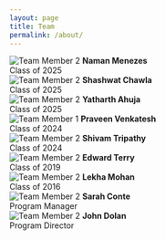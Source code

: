 ```yaml
---
layout: page
title: Team
permalink: /about/
---
```


<link rel="stylesheet" href="../assets/styles/about_us_styles.css"/> 

<section id="team-section">
  <div class="container">
    <div class="team-grid">
      <div class="team-member">
        <img src="https://www.ri.cmu.edu/app/uploads/2023/09/nmenezes-2-300x450.jpg" alt="Team Member 2"> 
        <b>Naman Menezes</b><br>
        Class of 2025
      </div>
      <div class="team-member">
        <img src="https://www.ri.cmu.edu/app/uploads/2023/09/shashwac-4-300x450.jpg" alt="Team Member 2"> 
        <b>Shashwat Chawla</b><br>
        Class of 2025
      </div>
      <div class="team-member">
        <img src="https://www.ri.cmu.edu/app/uploads/2023/09/yahuja-4-300x450.jpg" alt="Team Member 2"> 
        <b>Yatharth Ahuja</b><br>
        Class of 2025
      </div>
      <div class="team-member">
        <img src="https://www.ri.cmu.edu/app/uploads/2021/07/Venkahesh_Praveen-300x450.jpg" alt="Team Member 1"> 
        <b>Praveen Venkatesh</b><br>
        Class of 2024
      </div>
      <div class="team-member">
        <img src="https://www.ri.cmu.edu/app/uploads/2021/07/Tripathy_Shivam-300x450.jpg" alt="Team Member 2"> 
        <b>Shivam Tripathy</b><br>
        Class of 2024
      </div>
      <div class="team-member">
        <img src="https://media.licdn.com/dms/image/C5603AQEOxKj0mPEmBQ/profile-displayphoto-shrink_400_400/0/1638276411159?e=1715817600&v=beta&t=97cLL1Tqoi2g7Z68zheEuerkp5BKD2CYUEokK8TLK2s" alt="Team Member 2"> 
        <b>Edward Terry</b><br>
        Class of 2019
      </div>
      <div class="team-member">
        <img src="https://media.licdn.com/dms/image/C5603AQGNwBefXxoInw/profile-displayphoto-shrink_400_400/0/1517597265260?e=1715817600&v=beta&t=SEEvao3PnkCWBp_5sdRAnuA8y5fexGM5ewrMqNR4XzA" alt="Team Member 2">         
        <b>Lekha Mohan</b><br>
        Class of 2016
      </div>
      <div class="team-member">
        <img src="https://www.ri.cmu.edu/app/uploads/2017/03/conte_sarah_2019_2-300x450.jpg" alt="Team Member 2"> 
        <b>Sarah Conte</b><br>
        Program Manager
      </div>
      <div class="team-member">
        <img src="https://www.ri.cmu.edu/app/uploads/2016/12/Dolan_John_2013.jpg" alt="Team Member 2"> 
        <b>John Dolan</b><br>
        Program Director
      </div>
    </div>
  </div>
</section>


